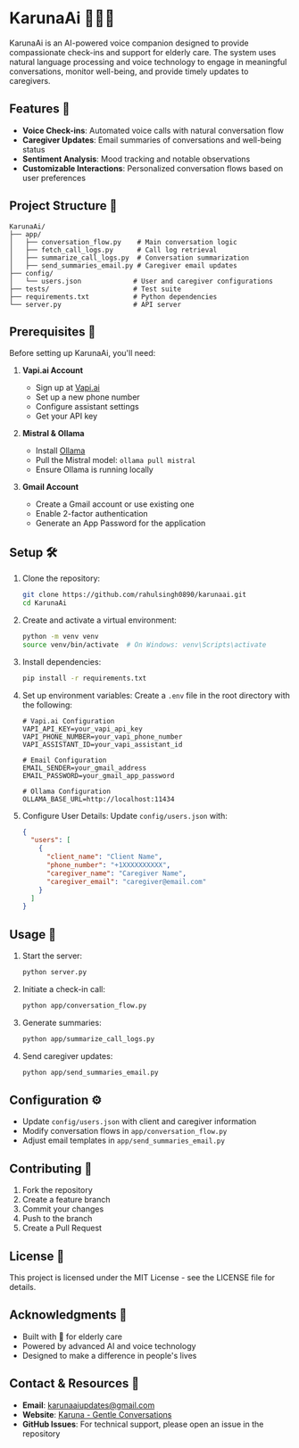 # KarunaAi 🤖✨🪷
KarunaAi is an AI-powered voice companion designed to provide compassionate check-ins and support for elderly care. The system uses natural language processing and voice technology to engage in meaningful conversations, monitor well-being, and provide timely updates to caregivers.

## Features 🌟
- **Voice Check-ins**: Automated voice calls with natural conversation flow
- **Caregiver Updates**: Email summaries of conversations and well-being status
- **Sentiment Analysis**: Mood tracking and notable observations
- **Customizable Interactions**: Personalized conversation flows based on user preferences

## Project Structure 📁
```
KarunaAi/
├── app/
│   ├── conversation_flow.py    # Main conversation logic
│   ├── fetch_call_logs.py      # Call log retrieval
│   ├── summarize_call_logs.py  # Conversation summarization
│   ├── send_summaries_email.py # Caregiver email updates
├── config/
│   └── users.json             # User and caregiver configurations
├── tests/                     # Test suite
├── requirements.txt           # Python dependencies
└── server.py                  # API server
```

## Prerequisites 🎯
Before setting up KarunaAi, you'll need:
1. **Vapi.ai Account**
   - Sign up at [Vapi.ai](https://vapi.ai)
   - Set up a new phone number
   - Configure assistant settings
   - Get your API key

2. **Mistral & Ollama**
   - Install [Ollama](https://ollama.ai)
   - Pull the Mistral model: `ollama pull mistral`
   - Ensure Ollama is running locally

3. **Gmail Account**
   - Create a Gmail account or use existing one
   - Enable 2-factor authentication
   - Generate an App Password for the application

## Setup 🛠️

1. Clone the repository:
   ```bash
   git clone https://github.com/rahulsingh0890/karunaai.git
   cd KarunaAi
   ```

2. Create and activate a virtual environment:
   ```bash
   python -m venv venv
   source venv/bin/activate  # On Windows: venv\Scripts\activate
   ```

3. Install dependencies:
   ```bash
   pip install -r requirements.txt
   ```

4. Set up environment variables:
   Create a `.env` file in the root directory with the following:
   ```
   # Vapi.ai Configuration
   VAPI_API_KEY=your_vapi_api_key
   VAPI_PHONE_NUMBER=your_vapi_phone_number
   VAPI_ASSISTANT_ID=your_vapi_assistant_id

   # Email Configuration
   EMAIL_SENDER=your_gmail_address
   EMAIL_PASSWORD=your_gmail_app_password

   # Ollama Configuration
   OLLAMA_BASE_URL=http://localhost:11434
   ```

5. Configure User Details:
   Update `config/users.json` with:
   ```json
   {
     "users": [
       {
         "client_name": "Client Name",
         "phone_number": "+1XXXXXXXXXX",
         "caregiver_name": "Caregiver Name",
         "caregiver_email": "caregiver@email.com"
       }
     ]
   }
   ```

## Usage 📱

1. Start the server:
   ```bash
   python server.py
   ```

2. Initiate a check-in call:
   ```bash
   python app/conversation_flow.py
   ```

3. Generate summaries:
   ```bash
   python app/summarize_call_logs.py
   ```

4. Send caregiver updates:
   ```bash
   python app/send_summaries_email.py
   ```

## Configuration ⚙️
- Update `config/users.json` with client and caregiver information
- Modify conversation flows in `app/conversation_flow.py`
- Adjust email templates in `app/send_summaries_email.py`

## Contributing 🤝
1. Fork the repository
2. Create a feature branch
3. Commit your changes
4. Push to the branch
5. Create a Pull Request

## License 📄
This project is licensed under the MIT License - see the LICENSE file for details.

## Acknowledgments 🙏
- Built with 💛 for elderly care
- Powered by advanced AI and voice technology
- Designed to make a difference in people's lives

## Contact & Resources 📧
- **Email**: karunaaiupdates@gmail.com
- **Website**: [Karuna - Gentle Conversations](https://karuna-gentle-conversations.lovable.app/)
- **GitHub Issues**: For technical support, please open an issue in the repository 